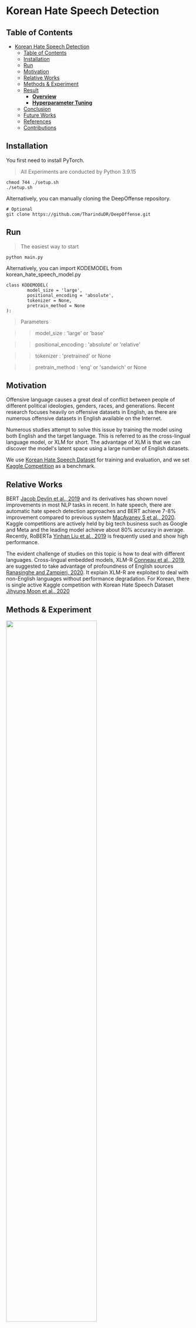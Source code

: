 # Korean Hate Speech Detection

## Table of Contents

-   [Korean Hate Speech Detection](#korean-hate-speech-detection)
    -   [Table of Contents](#table-of-contents)
    -   [Installation](#installation)
    -   [Run](#run)
    -   [Motivation](#motivation)
    -   [Relative Works](#relative-works)
    -   [Methods \& Experiment](#methods--experiment)
    -   [Result](#result)
        -   [**Overview**](#overview)
        -   [**Hyperparameter Tuning**](#hyperparameter-tuning)
    -   [Conclusion](#conclusion)
    -   [Future Works](#future-works)
    -   [References](#references)
    -   [Contributions](#contributions)

## Installation

You first need to install PyTorch.

> All Experiments are conducted by Python 3.9.15

```
chmod 744 ./setup.sh
./setup.sh
```

Alternatively, you can manually cloning the DeepOffense repository.

```
# Optional
git clone https://github.com/TharinduDR/DeepOffense.git
```

## Run

> The easiest way to start

```
python main.py
```

Alternatively, you can import KODEMODEL from korean_hate_speech_model.py

```
class KODEMODEL(
        model_size = 'large',
        positional_encoding = 'absolute',
        tokenizer = None,
        pretrain_method = None
):
```

> Parameters

> > model_size : 'large' or 'base'

> > positional_encoding : 'absolute' or 'relative'

> > tokenizer : 'pretrained' or None

> > pretrain_method : 'eng' or 'sandwich' or None

## Motivation

Offensive language causes a great deal of conflict between people of different political ideologies, genders, races, and generations. Recent research focuses heavily on offensive datasets in English, as there are numerous offensive datasets in English available on the Internet.

Numerous studies attempt to solve this issue by training the model using both English and the target language. This is referred to as the cross-lingual language model, or XLM for short. The advantage of XLM is that we can discover the model's latent space using a large number of English datasets.

We use [Korean Hate Speech Dataset](https://github.com/kocohub/korean-hate-speech) for training and evaluation, and we set [Kaggle Competition](https://www.kaggle.com/competitions/korean-hate-speech-detection/overview) as a benchmark.

## Relative Works

BERT [Jacob Devlin et al., 2019](#references) and its derivatives has shown novel improvements in most NLP tasks in recent. In hate speech, there are automatic hate speech detection approaches and BERT achieve 7-8% improvement compared to previous system [MacAvaney S et al., 2020](#references). Kaggle competitions are actively held by big tech business such as Google and Meta and the leading model achieve about 80% accuracy in average. Recently, RoBERTa [Yinhan Liu et al., 2019](#references) is frequently used and show high performance.

The evident challenge of studies on this topic is how to deal with different languages. Cross-lingual embedded models, XLM-R [Conneau et al., 2019](#references), are suggested to take advantage of profoundness of English sources [Ranasinghe and Zampieri, 2020](#references). It explain XLM-R are exploited to deal with non-English languages without performance degradation. For Korean, there is single active Kaggle competition with Korean Hate Speech Dataset [Jihyung Moon et al., 2020](#references)

## Methods & Experiment

<img src = "./resource/image/experiment.png" height = "70%" width = "70%">

> Hyperparameter Tuning (XLM-R)

-   Cross-lingual transfer learning with relative position encoding

-   Adapting morpheme tokenizer of Korean

-   Data Augmentation

-   Various Pretrain methods

## Result

### **Overview**

|        Model         |            Evaluation Result             |
| :------------------: | :--------------------------------------: |
| Kaggle Leading Group |                  0.677                   |
|  Multi-lingual BERT  |                  0.548                   |
|        KoBERT        |                  0.604                   |
|      **XLM-R**       | **<span style="color:red">0.690</span>** |

<br />

### **Hyperparameter Tuning**

|                             Model                             |            Evaluation Result             | F1 Score |
| :-----------------------------------------------------------: | :--------------------------------------: | :------: |
|                          XLM-R Base                           |                  0.650                   |  0.641   |
|          XLM-R Base + Relative Positional Embedding           |                  0.555                   |  0.533   |
|                 XLM-R Base + English-pretrain                 |                  0.618                   |  0.612   |
| XLM-R Base + English-pretrain + Relative Positional Embedding |                  0.606                   |  0.593   |
|                XLM-R Large + English-pretrain                 |                  0.618                   |    -     |
|                XLM-R Large + Sandwich-pretrain                | **<span style="color:red">0.694</span>** |  0.691   |
|      XLM-R Large + Sandwich-pretrain + Korean-tokenizer       |                  0.690                   |  0.688   |

## Conclusion

XLM-R with cross-lingual transfer learning outperforms the other existing models in Korean hate speech detection.Base on this result, it is now possible to achieve higher performance using additional English datasets and advanced researches directly on Korean data.

To apply Korean tokenizer is the biggest challenge in this work. A linguistic awareness of given language makes a huge impact on performance specifically in Korean [Park et al., 2020](#references). In future work, it would be the first objective to fit existing Korean tokenizer such as Khaiii, Mecab into XLM-R model.

## Future Works

-   According to [Ranasinghe and Zampieri, 2020](#references), the results for other languages showed better results than Korean. Therefore, it seems that if training is performed by utilizing the Korean specific characteristics tailored to the Korean language, it will be able to show better results.

-   If the model is pre-trained with Japanese dataset, which is closer to the Korean, you will get better results. Similarly, better results could be achieved if it is pre-trained with another language which has more abundant data.

-   If the XLM-R-XL model produces better results, it may be right to assume that modeling a data-poor language using data-rich language datasets helps improve performance.

-   Data augmentation has been conducted by editing existing data text, but it seems that better results can be obtained by performing data augmentation using a large language model such as GPT.

## References

[1] Tharindu Ranasinghe and Marcos Zampieri. 2020. Multilingual Offensive Language Identification with Cross-lingual Embeddings. In Proceedings of the 2020 Conference on Empirical Methods in Natural Language Processing (EMNLP), pages 5838–5844. [Github Repository](https://github.com/TharinduDR/DeepOffense)

[2] Jihyung Moon, Won Ik Cho, Junbum Lee. 2020. BEEP! Korean Corpus of Online News Comments for Toxic Speech Detection

[3] MacAvaney S, Yao H-R, Yang E, Russell K, Goharian N, Frieder O (2019) Hate speech detection: Challenges and solutions. PLoS ONE 14(8): e0221152.

[4] Jacob Devlin, Ming-Wei Chang, Kenton Lee, & Kristina Toutanova. (2018). BERT: Pre-training of Deep Bidirectional Transformers for Language Understanding. ArXiv: Computation and Language.

[5] Pires, T., Schlinger, E., & Garrette, D. (2019). How Multilingual is Multilingual BERT?. In Proceedings of the 57th Annual Meeting of the Association for Computational Linguistics (pp. 4996–5001). Association for Computational Linguistics.

[6] Matthew S. Dryer and Martin Haspelmath (2013). WALS Online. Max Planck Institute for Evolutionary

[7] Park, Kyubyong and Lee, Joohong and Jang, Seongbo and Jung, Dawoon. 2020. An Empirical Study of Tokenization Strategies for Various Korean NLP Tasks. ArXiv: Computation and Language.

## Contributions

[Minsun Kim](https://github.com/min-sunnying)

[Jaemin Jun](https://github.com/jjmcoconut)

[Jeongjun Lee](https://github.com/boingkiri)

[Kyungho Byoun](https://github.com/Byunk) : [clearman001@kaist.ac.kr](clearman001@kaist.ac.kr)

[Taegyeom Kim](https://github.com/jas03006)
